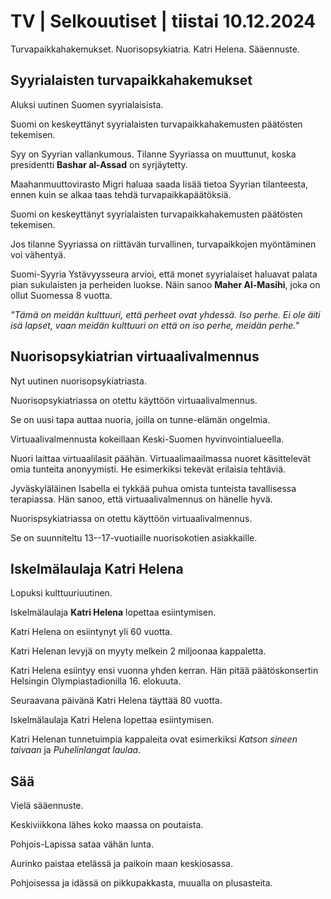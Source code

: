 # TV \| Selkouutiset \| tiistai 10.12.2024

Turvapaikkahakemukset. Nuorisopsykiatria. Katri Helena. Sääennuste.

## Syyrialaisten turvapaikkahakemukset

Aluksi uutinen Suomen syyrialaisista.

Suomi on keskeyttänyt syyrialaisten turvapaikkahakemusten päätösten tekemisen.

Syy on Syyrian vallankumous. Tilanne Syyriassa on muuttunut, koska presidentti **Bashar al-Assad** on syrjäytetty.

Maahanmuuttovirasto Migri haluaa saada lisää tietoa Syyrian tilanteesta, ennen kuin se alkaa taas tehdä turvapaikkapäätöksiä.

Suomi on keskeyttänyt syyrialaisten turvapaikkahakemusten päätösten tekemisen.

Jos tilanne Syyriassa on riittävän turvallinen, turvapaikkojen myöntäminen voi vähentyä.

Suomi-Syyria Ystävyysseura arvioi, että monet syyrialaiset haluavat palata pian sukulaisten ja perheiden luokse. Näin sanoo **Maher Al-Masihi**, joka on ollut Suomessa 8 vuotta.

*"Tämä on meidän kulttuuri, että perheet ovat yhdessä. Iso perhe. Ei ole äiti isä lapset, vaan meidän kulttuuri on että on iso perhe, meidän perhe."*

## Nuorisopsykiatrian virtuaalivalmennus

Nyt uutinen nuorisopsykiatriasta.

Nuorisopsykiatriassa on otettu käyttöön virtuaalivalmennus.

Se on uusi tapa auttaa nuoria, joilla on tunne-elämän ongelmia.

Virtuaalivalmennusta kokeillaan Keski-Suomen hyvinvointialueella.

Nuori laittaa virtuaalilasit päähän. Virtuaalimaailmassa nuoret käsittelevät omia tunteita anonyymisti. He esimerkiksi tekevät erilaisia tehtäviä.

Jyväskyläläinen Isabella ei tykkää puhua omista tunteista tavallisessa terapiassa. Hän sanoo, että virtuaalivalmennus on hänelle hyvä.

Nuorispsykiatriassa on otettu käyttöön virtuaalivalmennus.

Se on suunniteltu 13--17-vuotiaille nuorisokotien asiakkaille.

## Iskelmälaulaja Katri Helena

Lopuksi kulttuuriuutinen.

Iskelmälaulaja **Katri Helena** lopettaa esiintymisen.

Katri Helena on esiintynyt yli 60 vuotta.

Katri Helenan levyjä on myyty melkein 2 miljoonaa kappaletta.

Katri Helena esiintyy ensi vuonna yhden kerran. Hän pitää päätöskonsertin Helsingin Olympiastadionilla 16. elokuuta.

Seuraavana päivänä Katri Helena täyttää 80 vuotta.

Iskelmälaulaja Katri Helena lopettaa esiintymisen.

Katri Helenan tunnetuimpia kappaleita ovat esimerkiksi *Katson sineen taivaan* ja *Puhelinlangat laulaa*.

## Sää

Vielä sääennuste.

Keskiviikkona lähes koko maassa on poutaista.

Pohjois-Lapissa sataa vähän lunta.

Aurinko paistaa etelässä ja paikoin maan keskiosassa.

Pohjoisessa ja idässä on pikkupakkasta, muualla on plusasteita.

